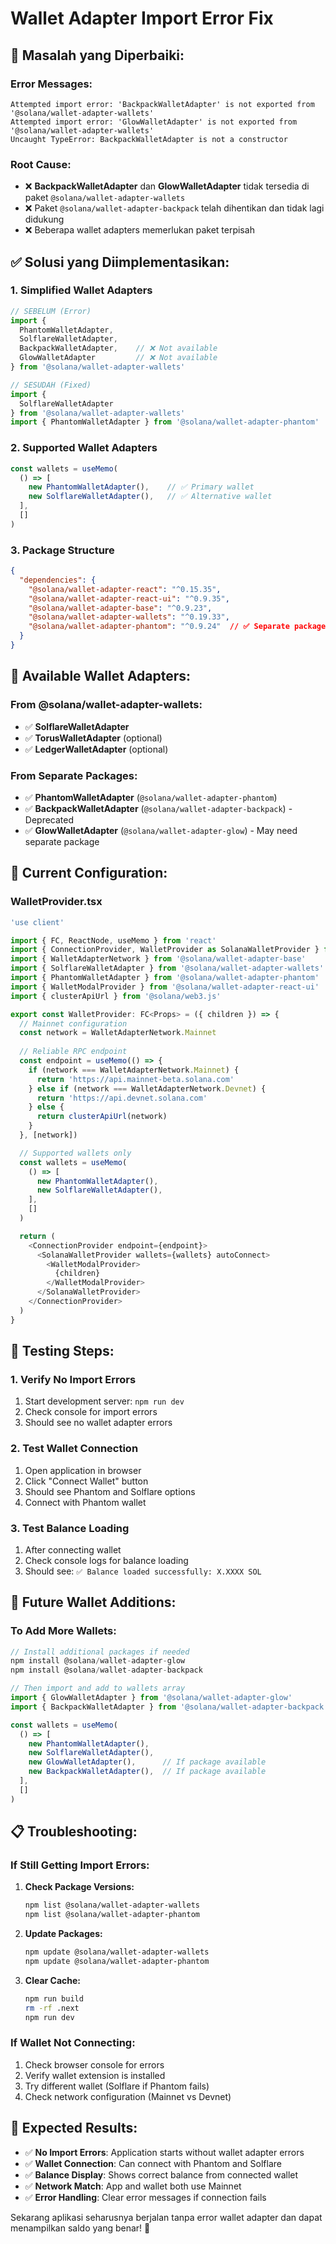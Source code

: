 # Wallet Adapter Import Error Fix

## 🚨 **Masalah yang Diperbaiki:**

### **Error Messages:**
```
Attempted import error: 'BackpackWalletAdapter' is not exported from '@solana/wallet-adapter-wallets'
Attempted import error: 'GlowWalletAdapter' is not exported from '@solana/wallet-adapter-wallets'
Uncaught TypeError: BackpackWalletAdapter is not a constructor
```

### **Root Cause:**
- ❌ **BackpackWalletAdapter** dan **GlowWalletAdapter** tidak tersedia di paket `@solana/wallet-adapter-wallets`
- ❌ Paket `@solana/wallet-adapter-backpack` telah dihentikan dan tidak lagi didukung
- ❌ Beberapa wallet adapters memerlukan paket terpisah

## ✅ **Solusi yang Diimplementasikan:**

### **1. Simplified Wallet Adapters**
```typescript
// SEBELUM (Error)
import { 
  PhantomWalletAdapter,
  SolflareWalletAdapter,
  BackpackWalletAdapter,    // ❌ Not available
  GlowWalletAdapter         // ❌ Not available
} from '@solana/wallet-adapter-wallets'

// SESUDAH (Fixed)
import { 
  SolflareWalletAdapter
} from '@solana/wallet-adapter-wallets'
import { PhantomWalletAdapter } from '@solana/wallet-adapter-phantom'
```

### **2. Supported Wallet Adapters**
```typescript
const wallets = useMemo(
  () => [
    new PhantomWalletAdapter(),    // ✅ Primary wallet
    new SolflareWalletAdapter(),   // ✅ Alternative wallet
  ],
  []
)
```

### **3. Package Structure**
```json
{
  "dependencies": {
    "@solana/wallet-adapter-react": "^0.15.35",
    "@solana/wallet-adapter-react-ui": "^0.9.35",
    "@solana/wallet-adapter-base": "^0.9.23",
    "@solana/wallet-adapter-wallets": "^0.19.33",
    "@solana/wallet-adapter-phantom": "^0.9.24"  // ✅ Separate package
  }
}
```

## 🔧 **Available Wallet Adapters:**

### **From @solana/wallet-adapter-wallets:**
- ✅ **SolflareWalletAdapter**
- ✅ **TorusWalletAdapter** (optional)
- ✅ **LedgerWalletAdapter** (optional)

### **From Separate Packages:**
- ✅ **PhantomWalletAdapter** (`@solana/wallet-adapter-phantom`)
- ✅ **BackpackWalletAdapter** (`@solana/wallet-adapter-backpack`) - Deprecated
- ✅ **GlowWalletAdapter** (`@solana/wallet-adapter-glow`) - May need separate package

## 🎯 **Current Configuration:**

### **WalletProvider.tsx**
```typescript
'use client'

import { FC, ReactNode, useMemo } from 'react'
import { ConnectionProvider, WalletProvider as SolanaWalletProvider } from '@solana/wallet-adapter-react'
import { WalletAdapterNetwork } from '@solana/wallet-adapter-base'
import { SolflareWalletAdapter } from '@solana/wallet-adapter-wallets'
import { PhantomWalletAdapter } from '@solana/wallet-adapter-phantom'
import { WalletModalProvider } from '@solana/wallet-adapter-react-ui'
import { clusterApiUrl } from '@solana/web3.js'

export const WalletProvider: FC<Props> = ({ children }) => {
  // Mainnet configuration
  const network = WalletAdapterNetwork.Mainnet
  
  // Reliable RPC endpoint
  const endpoint = useMemo(() => {
    if (network === WalletAdapterNetwork.Mainnet) {
      return 'https://api.mainnet-beta.solana.com'
    } else if (network === WalletAdapterNetwork.Devnet) {
      return 'https://api.devnet.solana.com'
    } else {
      return clusterApiUrl(network)
    }
  }, [network])

  // Supported wallets only
  const wallets = useMemo(
    () => [
      new PhantomWalletAdapter(),
      new SolflareWalletAdapter(),
    ],
    []
  )

  return (
    <ConnectionProvider endpoint={endpoint}>
      <SolanaWalletProvider wallets={wallets} autoConnect>
        <WalletModalProvider>
          {children}
        </WalletModalProvider>
      </SolanaWalletProvider>
    </ConnectionProvider>
  )
}
```

## 🚀 **Testing Steps:**

### **1. Verify No Import Errors**
1. Start development server: `npm run dev`
2. Check console for import errors
3. Should see no wallet adapter errors

### **2. Test Wallet Connection**
1. Open application in browser
2. Click "Connect Wallet" button
3. Should see Phantom and Solflare options
4. Connect with Phantom wallet

### **3. Test Balance Loading**
1. After connecting wallet
2. Check console logs for balance loading
3. Should see: `✅ Balance loaded successfully: X.XXXX SOL`

## 🔄 **Future Wallet Additions:**

### **To Add More Wallets:**
```typescript
// Install additional packages if needed
npm install @solana/wallet-adapter-glow
npm install @solana/wallet-adapter-backpack

// Then import and add to wallets array
import { GlowWalletAdapter } from '@solana/wallet-adapter-glow'
import { BackpackWalletAdapter } from '@solana/wallet-adapter-backpack'

const wallets = useMemo(
  () => [
    new PhantomWalletAdapter(),
    new SolflareWalletAdapter(),
    new GlowWalletAdapter(),      // If package available
    new BackpackWalletAdapter(),  // If package available
  ],
  []
)
```

## 📋 **Troubleshooting:**

### **If Still Getting Import Errors:**
1. **Check Package Versions:**
   ```bash
   npm list @solana/wallet-adapter-wallets
   npm list @solana/wallet-adapter-phantom
   ```

2. **Update Packages:**
   ```bash
   npm update @solana/wallet-adapter-wallets
   npm update @solana/wallet-adapter-phantom
   ```

3. **Clear Cache:**
   ```bash
   npm run build
   rm -rf .next
   npm run dev
   ```

### **If Wallet Not Connecting:**
1. Check browser console for errors
2. Verify wallet extension is installed
3. Try different wallet (Solflare if Phantom fails)
4. Check network configuration (Mainnet vs Devnet)

## 🎯 **Expected Results:**

- ✅ **No Import Errors**: Application starts without wallet adapter errors
- ✅ **Wallet Connection**: Can connect with Phantom and Solflare
- ✅ **Balance Display**: Shows correct balance from connected wallet
- ✅ **Network Match**: App and wallet both use Mainnet
- ✅ **Error Handling**: Clear error messages if connection fails

Sekarang aplikasi seharusnya berjalan tanpa error wallet adapter dan dapat menampilkan saldo yang benar! 🎉
